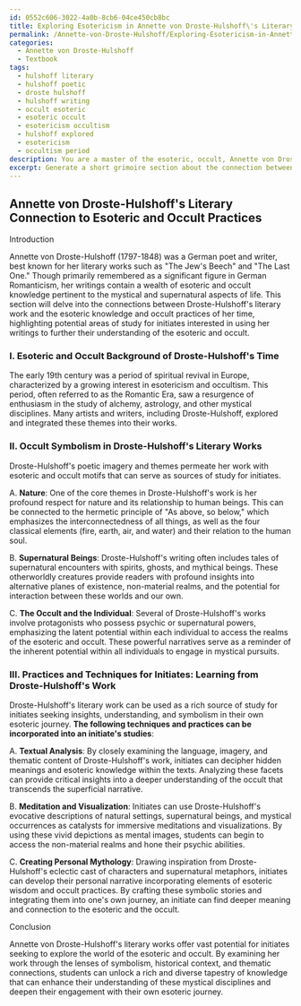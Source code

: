 ```yaml
---
id: 0552c606-3022-4a0b-8cb6-04ce450cb8bc
title: Exploring Esotericism in Annette von Droste-Hulshoff\'s Literary Works
permalink: /Annette-von-Droste-Hulshoff/Exploring-Esotericism-in-Annette-von-Droste-Hulshoffs-Literary-Works/
categories:
  - Annette von Droste-Hulshoff
  - Textbook
tags:
  - hulshoff literary
  - hulshoff poetic
  - droste hulshoff
  - hulshoff writing
  - occult esoteric
  - esoteric occult
  - esotericism occultism
  - hulshoff explored
  - esotericism
  - occultism period
description: You are a master of the esoteric, occult, Annette von Droste-Hulshoff and education, you have written many textbooks on the subject in ways that provide students with rich and deep understanding of the subject. You are being asked to write textbook-like sections on a topic and you do it with full context, explainability, and reliability in accuracy to the true facts of the topic at hand, in a textbook style that a student would easily be able to learn from, in a rich, engaging, and contextual way. Always include relevant context (such as formulas and history), related concepts, and in a way that someone can gain deep insights from.
excerpt: Generate a short grimoire section about the connection between Annette von Droste-Hulshoff's literary work and the esoteric knowledge and occult practices of her time, with a focus on how her writings can be used as a source of study for initiates seeking insights, understanding, and symbolism in their own esoteric journey.
---
```


## Annette von Droste-Hulshoff's Literary Connection to Esoteric and Occult Practices

Introduction

Annette von Droste-Hulshoff (1797-1848) was a German poet and writer, best known for her literary works such as "The Jew's Beech" and "The Last One." Though primarily remembered as a significant figure in German Romanticism, her writings contain a wealth of esoteric and occult knowledge pertinent to the mystical and supernatural aspects of life. This section will delve into the connections between Droste-Hulshoff's literary work and the esoteric knowledge and occult practices of her time, highlighting potential areas of study for initiates interested in using her writings to further their understanding of the esoteric and occult.

### I. Esoteric and Occult Background of Droste-Hulshoff's Time

The early 19th century was a period of spiritual revival in Europe, characterized by a growing interest in esotericism and occultism. This period, often referred to as the Romantic Era, saw a resurgence of enthusiasm in the study of alchemy, astrology, and other mystical disciplines. Many artists and writers, including Droste-Hulshoff, explored and integrated these themes into their works.

### II. Occult Symbolism in Droste-Hulshoff's Literary Works

Droste-Hulshoff's poetic imagery and themes permeate her work with esoteric and occult motifs that can serve as sources of study for initiates. 

A. **Nature**: One of the core themes in Droste-Hulshoff's work is her profound respect for nature and its relationship to human beings. This can be connected to the hermetic principle of "As above, so below," which emphasizes the interconnectedness of all things, as well as the four classical elements (fire, earth, air, and water) and their relation to the human soul.

B. **Supernatural Beings**: Droste-Hulshoff's writing often includes tales of supernatural encounters with spirits, ghosts, and mythical beings. These otherworldly creatures provide readers with profound insights into alternative planes of existence, non-material realms, and the potential for interaction between these worlds and our own.

C. **The Occult and the Individual**: Several of Droste-Hulshoff's works involve protagonists who possess psychic or supernatural powers, emphasizing the latent potential within each individual to access the realms of the esoteric and occult. These powerful narratives serve as a reminder of the inherent potential within all individuals to engage in mystical pursuits.

### III. **Practices and Techniques for Initiates**: Learning from Droste-Hulshoff's Work

Droste-Hulshoff's literary work can be used as a rich source of study for initiates seeking insights, understanding, and symbolism in their own esoteric journey. **The following techniques and practices can be incorporated into an initiate's studies**:

A. **Textual Analysis**: By closely examining the language, imagery, and thematic content of Droste-Hulshoff's work, initiates can decipher hidden meanings and esoteric knowledge within the texts. Analyzing these facets can provide critical insights into a deeper understanding of the occult that transcends the superficial narrative.

B. **Meditation and Visualization**: Initiates can use Droste-Hulshoff's evocative descriptions of natural settings, supernatural beings, and mystical occurrences as catalysts for immersive meditations and visualizations. By using these vivid depictions as mental images, students can begin to access the non-material realms and hone their psychic abilities.

C. **Creating Personal Mythology**: Drawing inspiration from Droste-Hulshoff's eclectic cast of characters and supernatural metaphors, initiates can develop their personal narrative incorporating elements of esoteric wisdom and occult practices. By crafting these symbolic stories and integrating them into one's own journey, an initiate can find deeper meaning and connection to the esoteric and the occult.

Conclusion

Annette von Droste-Hulshoff's literary works offer vast potential for initiates seeking to explore the world of the esoteric and occult. By examining her work through the lenses of symbolism, historical context, and thematic connections, students can unlock a rich and diverse tapestry of knowledge that can enhance their understanding of these mystical disciplines and deepen their engagement with their own esoteric journey.
